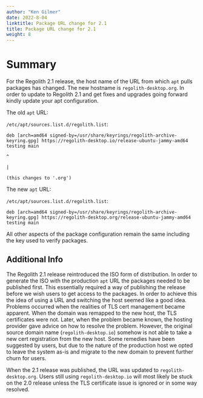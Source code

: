 ```yaml
---
author: "Ken Gilmer"
date: 2022-8-04
linktitle: Package URL change for 2.1
title: Package URL change for 2.1
weight: 8
---
```


# Summary

For the Regolith 2.1 release, the host name of the URL from which `apt` pulls packages has changed.  The new hostname is `regolith-desktop.org`.  In order to update to Regolith 2.1 and get fixes and upgrades going forward kindly update your apt configuration.

The old `apt` URL:

`/etc/apt/sources.list.d/regolith.list`:

```
deb [arch=amd64 signed-by=/usr/share/keyrings/regolith-archive-keyring.gpg] https://regolith-desktop.io/release-ubuntu-jammy-amd64 testing main
                                                                                                     ^
                                                                                                     |
                                                                                                     (this changes to '.org')
```

The new `apt` URL:

`/etc/apt/sources.list.d/regolith.list`:

```
deb [arch=amd64 signed-by=/usr/share/keyrings/regolith-archive-keyring.gpg] https://regolith-desktop.org/release-ubuntu-jammy-amd64 testing main
```

All other aspects of the package configuration remain the same including the key used to verify packages.

## Additional Info

The Regolith 2.1 release reintroduced the ISO form of distribution.  In order to generate the ISO with the production `apt` URL the packages needed to be published first.  This essentially required a way of publishing the release before we wish users to get access to the packages.  In order to achieve this the idea of using a URL and switching the host seemed like a good idea.  Problems occurred when the realities of TLS cert management became apparent.  When the domain was remapped to the new host, the TLS certificates were not.  Later, when the problem became known, the hosting provider gave advice on how to resolve the problem.  However, the original source domain name (`regolith-desktop.io`) somehow is not able to take a new cert registration from the new host.  Some remedies have been suggested by users, but due to the nature of the production host we opted to leave the system as-is and migrate to the new domain to prevent further churn for users.

When the 2.1 release was published, the URL was updated to `regolith-desktop.org`.  Users still using `regolith-desktop.io` will most likely be stuck on the 2.0 release unless the TLS certificate issue is ignored or in some way resolved.